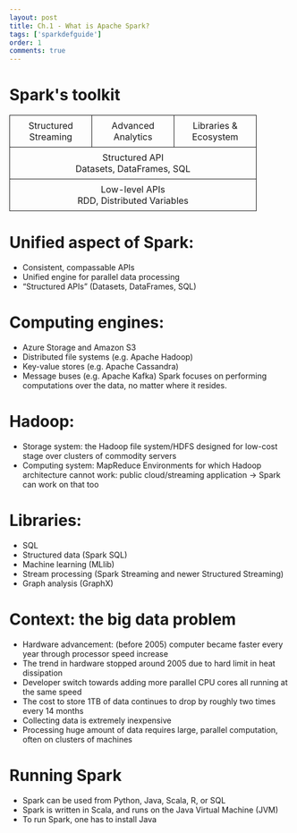 ```yaml
---
layout: post
title: Ch.1 - What is Apache Spark?
tags: ['sparkdefguide']
order: 1
comments: true
---
```


# Spark's toolkit
<table style="border-collapse: collapse; min-width: 100%;"><colgroup><col style="width: 130px;"><col style="width: 130px;"><col style="width: 130px;"></colgroup>
	<tbody>
		<tr>
		<td style="width: 130px; padding: 8px; border: 1px solid;">
		<div style="text-align: center; ">Structured Streaming</div>
		</td>
		<td style="width: 130px; padding: 8px; border: 1px solid;">
		<div style="text-align: center; ">Advanced Analytics</div>
		</td>
		<td style="width: 130px; padding: 8px; border: 1px solid;">
		<div style="text-align: center; ">Libraries & Ecosystem</div>
		</td>
		</tr>
		<tr>
		<td colspan="3" style="width: 390px; padding: 8px; border: 1px solid;">
		<div style="text-align: center; ">Structured API</div>
		<div style="text-align: center; ">Datasets, DataFrames, SQL</div>
		</td>
		</tr>
		<tr>
		<td colspan="3" style="width: 390px; padding: 8px; border: 1px solid;">
		<div style="text-align: center; ">Low-level APIs</div>
		<div style="text-align: center; ">RDD, Distributed Variables</div>
		</td>
		</tr>
	</tbody>
</table>
<!--more-->

# Unified aspect of Spark:
- Consistent, compassable APIs
- Unified engine for parallel data processing
- “Structured APIs” (Datasets, DataFrames, SQL)

# Computing engines:
- Azure Storage and Amazon S3
- Distributed file systems (e.g. Apache Hadoop)
- Key-value stores (e.g. Apache Cassandra)
- Message buses (e.g. Apache Kafka)
Spark focuses on performing computations over the data, no matter where it resides.

# Hadoop:
- Storage system: the Hadoop file system/HDFS designed for low-cost stage over clusters of commodity servers
- Computing system: MapReduce
Environments for which Hadoop architecture cannot work: public cloud/streaming application -> Spark can work on that too

# Libraries:
- SQL
- Structured data (Spark SQL)
- Machine learning (MLlib)
- Stream processing (Spark Streaming and newer Structured Streaming)
- Graph analysis (GraphX)

# Context: the big data problem
- Hardware advancement: (before 2005) computer became faster every year through processor speed increase
- The trend in hardware stopped around 2005 due to hard limit in heat dissipation
- Developer switch towards adding more parallel CPU cores all running at the same speed
- The cost to store 1TB of data continues to drop by roughly two times every 14 months
- Collecting data is extremely inexpensive
- Processing huge amount of data requires large, parallel computation, often on clusters of machines

# Running Spark
- Spark can be used from Python, Java, Scala, R, or SQL
- Spark is written in Scala, and runs on the Java Virtual Machine (JVM)
- To run Spark, one has to install Java